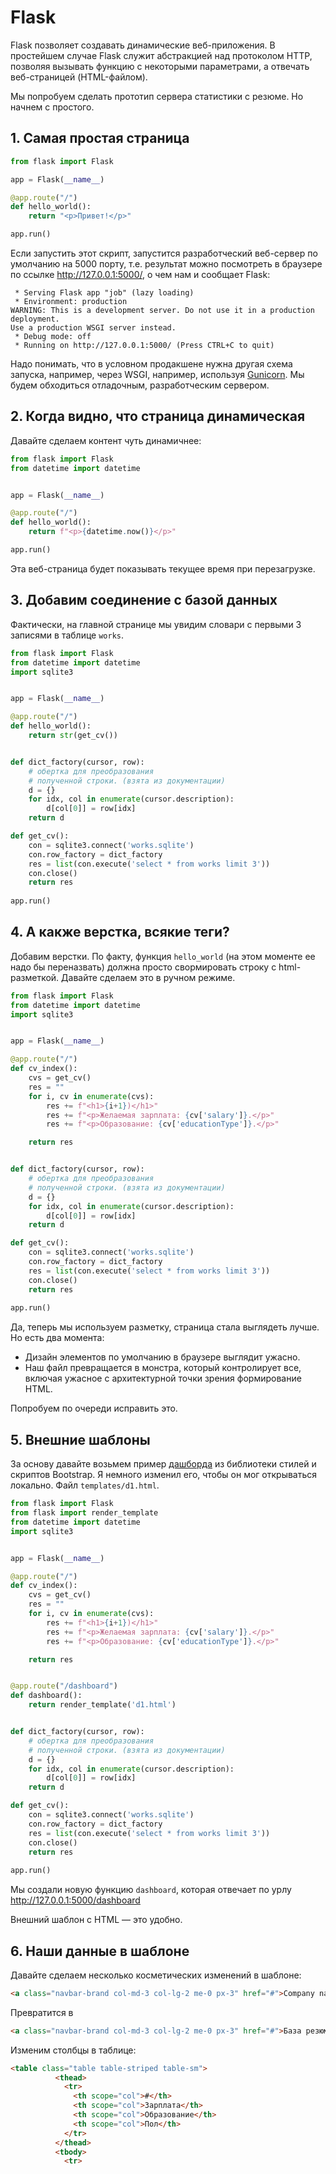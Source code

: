# Flask

Flask позволяет создавать динамические веб-приложения. В простейшем случае Flask служит абстракцией над протоколом HTTP, позволяя вызывать функцию с некоторыми параметрами, а отвечать веб-страницей (HTML-файлом).

Мы попробуем сделать прототип сервера статистики с резюме. Но начнем с простого.

## 1. Самая простая страница

```python
from flask import Flask

app = Flask(__name__)

@app.route("/")
def hello_world():
    return "<p>Привет!</p>"

app.run()
```

Если  запустить этот скрипт, запустится разработческий веб-сервер по умолчанию на 5000 порту, т.е. результат можно посмотреть в браузере по ссылке http://127.0.0.1:5000/, о чем нам и сообщает Flask:

```
 * Serving Flask app "job" (lazy loading)
 * Environment: production
WARNING: This is a development server. Do not use it in a production deployment.
Use a production WSGI server instead.
 * Debug mode: off
 * Running on http://127.0.0.1:5000/ (Press CTRL+C to quit)
 ```
 
Надо понимать, что в условном продакшене нужна другая схема запуска, например, через  WSGI, например, используя [Gunicorn](https://gunicorn.org/). Мы будем обходиться отладочным, разработческим сервером.

## 2. Когда видно, что страница динамическая

Давайте сделаем контент чуть динамичнее:

```python
from flask import Flask
from datetime import datetime


app = Flask(__name__)

@app.route("/")
def hello_world():
    return f"<p>{datetime.now()}</p>"

app.run()
```

Эта веб-страница будет  показывать текущее время при перезагрузке.

## 3. Добавим соединение с базой данных

Фактически, на главной странице мы увидим словари с первыми 3 записями в таблице `works`.

```python
from flask import Flask
from datetime import datetime
import sqlite3


app = Flask(__name__)

@app.route("/")
def hello_world():
    return str(get_cv())


def dict_factory(cursor, row): 
    # обертка для преобразования 
    # полученной строки. (взята из документации)
    d = {}
    for idx, col in enumerate(cursor.description):
        d[col[0]] = row[idx]
    return d

def get_cv():
    con = sqlite3.connect('works.sqlite')
    con.row_factory = dict_factory
    res = list(con.execute('select * from works limit 3'))
    con.close()
    return res
    
app.run()

```

## 4. А какже верстка, всякие теги?

Добавим верстки. По факту, функция  `hello_world` (на этом моменте ее надо бы переназвать) должна просто свормировать строку с html-разметкой. Давайте сделаем это в ручном режиме.

```python
from flask import Flask
from datetime import datetime
import sqlite3


app = Flask(__name__)

@app.route("/")
def cv_index():
    cvs = get_cv()
    res = ""
    for i, cv in enumerate(cvs):
        res += f"<h1>{i+1})</h1>"
        res += f"<p>Желаемая зарплата: {cv['salary']}.</p>"
        res += f"<p>Образование: {cv['educationType']}.</p>"

    return res


def dict_factory(cursor, row): 
    # обертка для преобразования 
    # полученной строки. (взята из документации)
    d = {}
    for idx, col in enumerate(cursor.description):
        d[col[0]] = row[idx]
    return d

def get_cv():
    con = sqlite3.connect('works.sqlite')
    con.row_factory = dict_factory
    res = list(con.execute('select * from works limit 3'))
    con.close()
    return res
    
app.run()
```

Да, теперь мы используем разметку, страница стала выглядеть лучше. Но есть два момента:

* Дизайн элементов по умолчанию в браузере выглядит ужасно.
* Наш файл превращается в монстра, который контролирует все, включая ужасное с архитектурной точки зрения формирование HTML. 

Попробуем по очереди исправить это.

## 5. Внешние шаблоны

За основу давайте возьмем пример [дашборда](https://getbootstrap.com/docs/5.1/examples/dashboard/#) из библиотеки стилей и скриптов Bootstrap. Я немного изменил его, чтобы он мог открываться локально. Файл `templates/d1.html`.


```python
from flask import Flask
from flask import render_template
from datetime import datetime
import sqlite3


app = Flask(__name__)

@app.route("/")
def cv_index():
    cvs = get_cv()
    res = ""
    for i, cv in enumerate(cvs):
        res += f"<h1>{i+1})</h1>"
        res += f"<p>Желаемая зарплата: {cv['salary']}.</p>"
        res += f"<p>Образование: {cv['educationType']}.</p>"

    return res


@app.route("/dashboard")
def dashboard():
    return render_template('d1.html')


def dict_factory(cursor, row): 
    # обертка для преобразования 
    # полученной строки. (взята из документации)
    d = {}
    for idx, col in enumerate(cursor.description):
        d[col[0]] = row[idx]
    return d

def get_cv():
    con = sqlite3.connect('works.sqlite')
    con.row_factory = dict_factory
    res = list(con.execute('select * from works limit 3'))
    con.close()
    return res
    
app.run()
```

Мы создали новую функцию `dashboard`, которая отвечает по урлу http://127.0.0.1:5000/dashboard

Внешний шаблон с HTML &mdash; это удобно. 

## 6. Наши данные в шаблоне

Давайте сделаем несколько косметических изменений в шаблоне:

```html
<a class="navbar-brand col-md-3 col-lg-2 me-0 px-3" href="#">Company name</a>
```

Превратится в

```html
<a class="navbar-brand col-md-3 col-lg-2 me-0 px-3" href="#">База резюме</a>
```

Изменим столбцы в таблице:

```html
<table class="table table-striped table-sm">
          <thead>
            <tr>
              <th scope="col">#</th>
              <th scope="col">Зарплата</th>
              <th scope="col">Образование</th>
              <th scope="col">Пол</th>
            </tr>
          </thead>
          <tbody>
            <tr>
```
